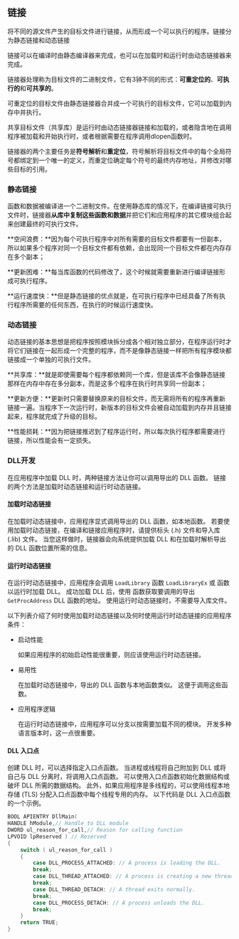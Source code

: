 ## 链接

将不同的源文件产生的目标文件进行链接，从而形成一个可以执行的程序。链接分为静态链接和动态链接

链接可以在编译时由静态编译器来完成，也可以在加载时和运行时由动态链接器来完成。

链接器处理称为目标文件的二进制文件，它有3钟不同的形式：**可重定位的**、**可执行的**和**可共享的**。

可重定位的目标文件由静态链接器合并成一个可执行的目标文件，它可以加载到内存中并执行。

共享目标文件（共享库）是运行时由动态链接器链接和加载的，或者隐含地在调用程序被加载和开始执行时，或者根据需要在程序调用dlopen函数时。

链接器的两个主要任务是**符号解析**和**重定位**，符号解析将目标文件中的每个全局符号都绑定到一个唯一的定义，而重定位确定每个符号的最终内存地址，并修改对哪些目标的引用。



### 静态链接

函数和数据被编译进一个二进制文件。在使用静态库的情况下，在编译链接可执行文件时，链接器**从库中复制这些函数和数据**并把它们和应用程序的其它模块组合起来创建最终的可执行文件。

**空间浪费：**因为每个可执行程序中对所有需要的目标文件都要有一份副本，所以如果多个程序对同一个目标文件都有依赖，会出现同一个目标文件都在内存存在多个副本；

**更新困难：**每当库函数的代码修改了，这个时候就需要重新进行编译链接形成可执行程序。

**运行速度快：**但是静态链接的优点就是，在可执行程序中已经具备了所有执行程序所需要的任何东西，在执行的时候运行速度快。



### 动态链接

动态链接的基本思想是把程序按照模块拆分成各个相对独立部分，在程序运行时才将它们链接在一起形成一个完整的程序，而不是像静态链接一样把所有程序模块都链接成一个单独的可执行文件。

**共享库：**就是即使需要每个程序都依赖同一个库，但是该库不会像静态链接那样在内存中存在多分副本，而是这多个程序在执行时共享同一份副本；

**更新方便：**更新时只需要替换原来的目标文件，而无需将所有的程序再重新链接一遍。当程序下一次运行时，新版本的目标文件会被自动加载到内存并且链接起来，程序就完成了升级的目标。

**性能损耗：**因为把链接推迟到了程序运行时，所以每次执行程序都需要进行链接，所以性能会有一定损失。



### DLL开发

在应用程序中加载 DLL 时，两种链接方法让你可以调用导出的 DLL 函数。 链接的两个方法是加载时动态链接和运行时动态链接。

#### 加载时动态链接

在加载时动态链接中，应用程序显式调用导出的 DLL 函数，如本地函数。 若要使用加载时动态链接，在编译和链接应用程序时，请提供标头 (.h) 文件和导入库 (.lib) 文件。 当您这样做时，链接器会向系统提供加载 DLL 和在加载时解析导出的 DLL 函数位置所需的信息。

#### 运行时动态链接

在运行时动态链接中，应用程序会调用 `LoadLibrary` 函数 `LoadLibraryEx` 或 函数以运行时加载 DLL。 成功加载 DLL 后，使用 函数获取要调用的导出 `GetProcAddress` DLL 函数的地址。 使用运行时动态链接时，不需要导入库文件。

以下列表介绍了何时使用加载时动态链接以及何时使用运行时动态链接的应用程序条件：

- 启动性能

  如果应用程序的初始启动性能很重要，则应该使用运行时动态链接。

- 易用性

  在加载时动态链接中，导出的 DLL 函数与本地函数类似。 这便于调用这些函数。

- 应用程序逻辑

  在运行时动态链接中，应用程序可以分支以按需要加载不同的模块。 开发多种语言版本时，这一点很重要。

#### DLL 入口点

创建 DLL 时，可以选择指定入口点函数。 当进程或线程将自己附加到 DLL 或将自己与 DLL 分离时，将调用入口点函数。 可以使用入口点函数初始化数据结构或破坏 DLL 所需的数据结构。 此外，如果应用程序是多线程的，可以使用线程本地存储 (TLS) 分配入口点函数中每个线程专用的内存。 以下代码是 DLL 入口点函数的一个示例。

```c++
BOOL APIENTRY DllMain(
HANDLE hModule,// Handle to DLL module
DWORD ul_reason_for_call,// Reason for calling function
LPVOID lpReserved ) // Reserved
{
    switch ( ul_reason_for_call )
    {
        case DLL_PROCESS_ATTACHED: // A process is loading the DLL.
        break;
        case DLL_THREAD_ATTACHED: // A process is creating a new thread.
        break;
        case DLL_THREAD_DETACH: // A thread exits normally.
        break;
        case DLL_PROCESS_DETACH: // A process unloads the DLL.
        break;
    }
    return TRUE;
}
```

